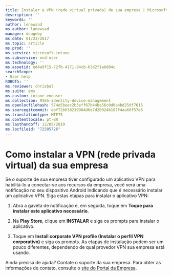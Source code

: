 ```yaml
---
title: Instalar a VPN (rede virtual privada) de sua empresa | Microsoft Docs
description: ''
keywords: ''
author: lenewsad
ms.author: lanewsad
manager: dougeby
ms.date: 01/23/2017
ms.topic: article
ms.prod: ''
ms.service: microsoft-intune
ms.subservice: end-user
ms.technology: ''
ms.assetid: ed4a9f15-72fb-4171-84cb-63d2f1a6d04c
searchScope:
- User help
ROBOTS: ''
ms.reviewer: chrisbal
ms.suite: ems
ms.custom: intune-enduser
ms.collection: M365-identity-device-management
ms.openlocfilehash: 574e5beec2b3eff67b44ba56c0d0a4bd25df7615
ms.sourcegitcommit: ebf72b038219904d6e7d20024b107f4aa68f57e6
ms.translationtype: MTE75
ms.contentlocale: pt-BR
ms.lasthandoff: 12/05/2019
ms.locfileid: "72505726"
---
```

# <a name="how-to-install-your-companys-virtual-private-network-vpn"></a>Como instalar a VPN (rede privada virtual) da sua empresa

Se o suporte de sua empresa tiver configurado um aplicativo VPN para habilitá-lo a conectar-se aos recursos da empresa, você verá uma notificação no seu dispositivo Android indicando que é necessário instalar um aplicativo VPN. Siga estas etapas para instalar o aplicativo VPN:

1. Abra a gaveta de notificação e, em seguida, toque em **Toque para instalar este aplicativo necessário**.

2. Na **Play Store**, clique em **INSTALAR** e siga os prompts para instalar o aplicativo.

3. Toque em **Install corporate VPN profile (Instalar o perfil VPN corporativo)** e siga os prompts. As etapas de instalação podem ser um pouco diferentes, dependendo de qual provedor VPN sua empresa está usando.


Ainda precisa de ajuda? Contate o suporte da sua empresa. Para obter as informações de contato, consulte o [site do Portal da Empresa](https://go.microsoft.com/fwlink/?linkid=2010980).
